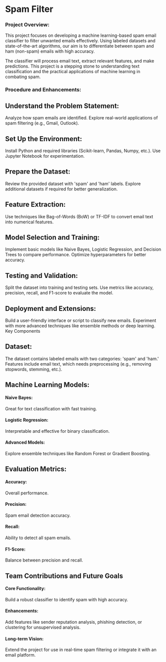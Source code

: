 # Spam Filter

### Project Overview:

This project focuses on developing a machine learning-based spam email classifier to filter unwanted emails effectively. Using labeled datasets and state-of-the-art algorithms, our aim is to differentiate between spam and ham (non-spam) emails with high accuracy.

The classifier will process email text, extract relevant features, and make predictions. This project is a stepping stone to understanding text classification and the practical applications of machine learning in combating spam.

### Procedure and Enhancements:

## Understand the Problem Statement:

Analyze how spam emails are identified.
Explore real-world applications of spam filtering (e.g., Gmail, Outlook).

## Set Up the Environment:

Install Python and required libraries (Scikit-learn, Pandas, Numpy, etc.).
Use Jupyter Notebook for experimentation.

## Prepare the Dataset:

Review the provided dataset with 'spam' and 'ham' labels.
Explore additional datasets if required for better generalization.

## Feature Extraction:

Use techniques like Bag-of-Words (BoW) or TF-IDF to convert email text into numerical features.

## Model Selection and Training:

Implement basic models like Naive Bayes, Logistic Regression, and Decision Trees to compare performance.
Optimize hyperparameters for better accuracy.

## Testing and Validation:

Split the dataset into training and testing sets.
Use metrics like accuracy, precision, recall, and F1-score to evaluate the model.

## Deployment and Extensions:

Build a user-friendly interface or script to classify new emails.
Experiment with more advanced techniques like ensemble methods or deep learning.
Key Components

## Dataset:
The dataset contains labeled emails with two categories: 'spam' and 'ham.'
Features include email text, which needs preprocessing (e.g., removing stopwords, stemming, etc.).

## Machine Learning Models:

#### Naive Bayes: 

Great for text classification with fast training.

#### Logistic Regression: 

Interpretable and effective for binary classification.

#### Advanced Models: 

Explore ensemble techniques like Random Forest or Gradient Boosting.

## Evaluation Metrics:

#### Accuracy: 

Overall performance.

#### Precision: 

Spam email detection accuracy.

#### Recall: 

Ability to detect all spam emails.

#### F1-Score: 

Balance between precision and recall.

## Team Contributions and Future Goals

#### Core Functionality: 

Build a robust classifier to identify spam with high accuracy.

#### Enhancements: 

Add features like sender reputation analysis, phishing detection, or clustering for unsupervised analysis.

#### Long-term Vision: 

Extend the project for use in real-time spam filtering or integrate it with an email platform.